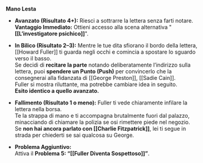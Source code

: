 **Mano Lesta**
- **Avanzato (Risultato 4+):** 
	Riesci a sottrarre la lettera senza farti notare.  
	**Vantaggio Immediato:** Ottieni accesso alla scena alternativa 
	"**[[L’investigatore psichico]]**".

- **In Bilico (Risultato 2–3):** 
	Mentre le tue dita sfiorano il bordo della lettera, [[Howard Fuller]] ti guarda negli occhi e comincia a spostare lo sguardo verso il basso.  
	Se decidi di **recitare la parte** notando deliberatamente l’indirizzo sulla lettera, puoi **spendere un Punto (Push)** per convincerlo che la consegnerai alla fidanzata di [[George Preston]], [[Sadie Cain]].  
	Fuller si mostra riluttante, ma potrebbe cambiare idea in seguito.  
	**Esito identico a quello avanzato.**

- **Fallimento (Risultato 1 o meno):** 
	Fuller ti vede chiaramente infilare la lettera nella borsa.  
	Te la strappa di mano e ti accompagna brutalmente fuori dal palazzo, minacciando di chiamare la polizia se osi rimettere piede nel negozio.  
	Se **non hai ancora parlato con [[Charlie Fitzpatrick]]**, lei ti segue in strada per chiederti se sai qualcosa su George.

- **Problema Aggiuntivo:**  
	Attiva il **Problema 5: “[[Fuller Diventa Sospettoso]]”**.